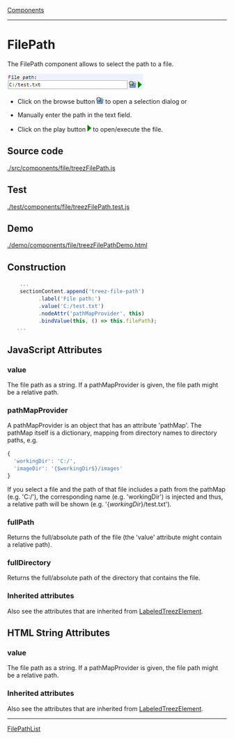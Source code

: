 [Components](../components.md)

----

# FilePath
		
The FilePath component allows to select the path to a file. 
	
![](../../images/treezFilePath.png)

* Click on the browse button ![](../../../icons/browse.png) to open a selection dialog or

* Manually enter the path in the text field. 

* Click on the play button ![](../../../icons/run_triangle.png) to open/execute the file.
		
## Source code

[./src/components/file/treezFilePath.js](../../../src/components/file/treezFilePath.js)

## Test

[./test/components/file/treezFilePath.test.js](../../../test/components/file/treezFilePath.test.js)

## Demo

[./demo/components/file/treezFilePathDemo.html](../../../demo/components/file/treezFilePathDemo.html)

## Construction

```javascript
    ...
    sectionContent.append('treez-file-path')
		  .label('File path:')		
		  .value('C:/test.txt')
		  .nodeAttr('pathMapProvider', this)
		  .bindValue(this, () => this.filePath);	
   ...
```

## JavaScript Attributes

### value

The file path as a string. If a pathMapProvider is given, the file path might be a relative path.  

### pathMapProvider

A pathMapProvider is an object that has an attribute 'pathMap'. The pathMap itself is a dictionary, mapping
from directory names to directory paths, e.g.

```javascript
{
  'workingDir': 'C:/',
  'imageDir': '{$workingDir$}/images'
}
```

If you select a file and the path of that file includes a path from the pathMap (e.g. 'C:/'), the corresponding name (e.g. 'workingDir') is injected and thus, a relative path will be shown (e.g. '{$workingDir$}/test.txt').  

### fullPath

Returns the full/absolute path of the file (the 'value' attribute might contain a relative path).

### fullDirectory

Returns the full/absolute path of the directory that contains the file.

### Inherited attributes

Also see the attributes that are inherited from [LabeledTreezElement](../labeledTreezElement.md#value).


## HTML String Attributes

### value

The file path as a string. If a pathMapProvider is given, the file path might be a relative path.  

### Inherited attributes

Also see the attributes that are inherited from [LabeledTreezElement](../labeledTreezElement.md#value-1).


----

[FilePathList](../list/filePathList.md)
